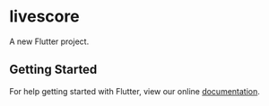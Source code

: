 # livescore

A new Flutter project.

## Getting Started

For help getting started with Flutter, view our online
[documentation](https://flutter.io/).
